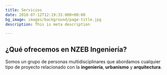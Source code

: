 ```yaml
---
title: Servicios
date: 2018-07-12T12:19:33.000+00:00
bg_image: images/background/page-title.jpg
description: This is meta description

---
```

## ¿Qué ofrecemos en NZEB Ingeniería?

Somos un grupo de personas multidisciplinares que abordamos cualquier tipo de proyecto relacionado con la **ingeniería**, **urbanismo** y **arquitectura**.
